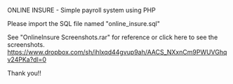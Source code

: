 ONLINE INSURE - Simple payroll system using PHP

Please import the SQL file named "online_insure.sql"

See "OnlineInsure Screenshots.rar" for reference or click here to see the screenshots. https://www.dropbox.com/sh/ihlxqd44gvup9ah/AACS_NXxnCm9PWUVGhqv24PKa?dl=0

Thank you!!

